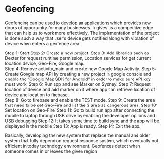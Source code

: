 # Geofencing
 
Geofencing can be used to develop an applications which provides new doors of opportunity for many businesses. It gives us a competitive edge that can help us to work more
effectively. The implementation of the project is done such a way that user’s device  gets notified along with vibration of device when enters a geofence area.


Step 1: Start
Step 2: Create a new project.
Step 3: Add libraries such as Dexter for request runtime permission, Location services for get current location device, Geo-Fire, Google map.  
Step 4: Remove activity_main and create new Google Map Activity.
Step 5: Create Google map API by creating a new project in google console and enable the “Google Map SDK for Android” in order to make sure API key  must work. 
Step 6: Run app and see Marker on Sydney.
Step 7: Request location of device and add marker on it where app can retrieve location of device and location to firebase.                                                                                                                                                                                                                                                                                                                                                                                                                                                                                                                                                                                                   
Step 8: Go to firebase and enable the TEST mode.
Step 9: Create the area that need to be set Geo-Fire and list the 3 area as dangerous area.
Step 10: Set location on Geo-Fire.
Step 11: Go to build run app after connecting the mobile to laptop through USB drive by enabling the developer options and USB debugging
Step 12: It takes some time to build sync and the app will be displayed in the mobile
Step 13:  App is ready.
Step 14: Exit the app.

Basically, developing the new system that replace the manual and older system that fully depend on request response system, which eventually not efficient in today technology 
environment. Geofences detect when someone comes in or leaves the given region
 
